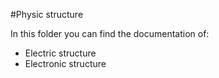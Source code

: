 #Physic structure

In this folder you can find the documentation of:
- Electric structure
- Electronic structure
